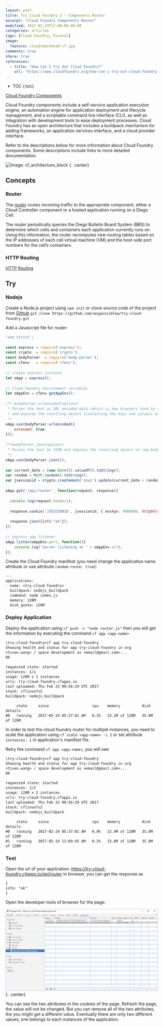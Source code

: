 ```yaml
---
layout: post
title: Try Cloud Foundry 2 - Components Router
excerpt: "Cloud Foundry Components Router"
modified: 2017-02-23T17:00:00-00:00
categories: articles
tags: [Cloud Foundry, Pivotal]
image:
  feature: cloud/masthead-cf.jpg
comments: true
share: true
references:
  - title: "How Can I Try Out Cloud Foundry?"
    url: "https://www.cloudfoundry.org/how-can-i-try-out-cloud-foundry-2016/"
---
```


* TOC
{:toc}

[Cloud Foundry Components][cloudfoundry-concepts-architecture]

Cloud Foundry components include a self-service application execution engine, an automation engine for application deployment and lifecycle management, and a scriptable command line interface (CLI), as well as integration with development tools to ease deployment processes. Cloud Foundry has an open architecture that includes a buildpack mechanism for adding frameworks, an application services interface, and a cloud provider interface.

Refer to the descriptions below for more information about Cloud Foundry components. Some descriptions include links to more detailed documentation.

![Image: cf_architecture_block ](https://docs.cloudfoundry.org/concepts/images/cf_architecture_block.png)
{: .center}

## Concepts

### Router

The [router][router] routes incoming traffic to the appropriate component, either a Cloud Controller component or a hosted application running on a Diego Cell.

The router periodically queries the Diego Bulletin Board System (BBS) to determine which cells and containers each application currently runs on. Using this information, the router recomputes new routing tables based on the IP addresses of each cell virtual machine (VM) and the host-side port numbers for the cell’s containers.

### HTTP Routing

[HTTP Routing][HTTP-Routing]

## Try

### Nodejs

Create a Node.js project using `npm init` or clone source code of the project from [Github][github-project] `git clone https://github.com/anypossiblew/try-cloud-foundry.git`

Add a Javascript file for router:

```javascript
'use strict';

const express = require('express');
const crypto  = require('crypto');
const bodyParser  = require('body-parser');
const cfenv   = require('cfenv');

// create express instance
let oApp = express();

// Cloud Foundry environment variables
let oAppEnv = cfenv.getAppEnv();

/** bodyParser.urlencoded(options)
 * Parses the text as URL encoded data (which is how browsers tend to send form data from regular forms set to POST)
 * and exposes the resulting object (containing the keys and values) on req.body
 */
oApp.use(bodyParser.urlencoded({
    extended: true
}));

/**bodyParser.json(options)
 * Parses the text as JSON and exposes the resulting object on req.body.
 */
oApp.use(bodyParser.json());

var current_date = (new Date()).valueOf().toString();
var random = Math.random().toString();
var jsessionid = crypto.createHash('sha1').update(current_date + random).digest('hex');

oApp.get('/api/router', function(request, response){

  console.log(request.headers);

  response.cookie('JSESSIONID', jsessionid, { maxAge: 9000000, httpOnly: true });

  response.json({info:"ok"});
});

// express app listener
oApp.listen(oAppEnv.port, function(){
    console.log('Server listening at ' + oAppEnv.url);
});
```

Create the Cloud Foundry manifest (you need change the application name attribute or use attribute `random-route: true`):

```
---
applications:
- name: <try-cloud-foundry>
  buildpack: nodejs_buildpack
  command: node index.js
  memory: 128M
  disk_quota: 128M
```

### Deploy Application

Deploy the application using `cf push -c "node router.js"` then you will get the information by executing the command `cf app <app-name>`

```
\try-cloud-foundry>cf app try-cloud-foundry
Showing health and status for app try-cloud-foundry in org <tiven.wang> / space development as <email@gmail.com>...
OK

requested state: started
instances: 1/1
usage: 128M x 1 instances
urls: try-cloud-foundry.cfapps.io
last uploaded: Thu Feb 23 09:56:29 UTC 2017
stack: cflinuxfs2
buildpack: nodejs_buildpack

     state     since                    cpu    memory          disk            details
#0   running   2017-02-24 05:37:01 AM   0.2%   23.1M of 128M   35.8M of 128M
```

In order to test the cloud foundry router for multiple instances, you need to scale the application using `cf scale <app-name> -i 2` or set attribute `instances: 1` in application's manifest file.

Retry the command `cf app <app-name>`, you will see:

```
\try-cloud-foundry>cf app try-cloud-foundry
Showing health and status for app try-cloud-foundry in org <tiven.wang> / space development as <email@gmail.com>...
OK

requested state: started
instances: 2/2
usage: 128M x 2 instances
urls: try-cloud-foundry.cfapps.io
last uploaded: Thu Feb 23 09:56:29 UTC 2017
stack: cflinuxfs2
buildpack: nodejs_buildpack

     state     since                    cpu    memory          disk            details
#0   running   2017-02-24 05:37:01 AM   0.0%   23.4M of 128M   35.8M of 128M
#1   running   2017-02-24 11:09:45 AM   0.2%   23.6M of 128M   35.8M of 128M
```

### Test

Open the url of your application: *https://try-cloud-foundry.cfapps.io/api/router* in browser, you can get the response as

```
{
info: "ok"
}
```

Open the developer tools of browser for the page:

![image: cf router cookies](/images/cloud/cf/cf-router-dev-tools-cookies.png)
{: .center}

You can see the two attributes in the cookies of the page. Refresh the page, the value will not be changed. But you can remove all of the two attributes, the you might get a different value. Eventually there are only two different values, one belongs to each instances of the application.



[cloudfoundry-concepts-architecture]:https://docs.cloudfoundry.org/concepts/architecture
[router]:https://docs.cloudfoundry.org/concepts/architecture/router.html
[HTTP-Routing]:https://docs.cloudfoundry.org/concepts/http-routing.html

[github-project]:https://github.com/anypossiblew/try-cloud-foundry
